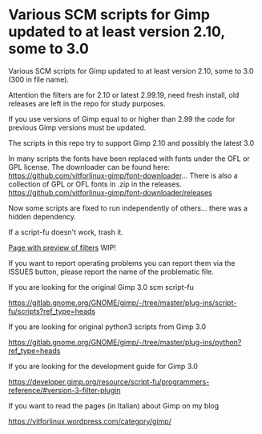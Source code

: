 # Various SCM scripts for Gimp updated to at least version 2.10, some to 3.0
Various SCM scripts for Gimp updated to at least version 2.10, some to 3.0 (300 in file name).

Attention the filters are for 2.10 or latest 2.99.19, need fresh install, old releases are left in the repo for study purposes.

If you use versions of Gimp equal to or higher than 2.99 the code for previous Gimp versions must be updated.

The scripts in this repo try to support Gimp 2.10 and possibly the latest 3.0

In many scripts the fonts have been replaced with fonts under the OFL or GPL license. The downloader can be found here:
https://github.com/vitforlinux-gimp/font-downloader... There is also a collection of GPL or OFL fonts in .zip in the releases.
https://github.com/vitforlinux-gimp/font-downloader/releases

Now some scripts are fixed to run independently of others... there was a hidden dependency.

If a script-fu doesn't work, trash it.

[Page with preview of filters](https://vitforlinux-gimp.github.io/) WIP!

If you want to report operating problems you can report them via the ISSUES button, please report the name of the problematic file.

If you are looking for the original Gimp 3.0 scm script-fu

https://gitlab.gnome.org/GNOME/gimp/-/tree/master/plug-ins/script-fu/scripts?ref_type=heads

If you are looking for original python3 scripts from Gimp 3.0

https://gitlab.gnome.org/GNOME/gimp/-/tree/master/plug-ins/python?ref_type=heads

If you are looking for the development guide for Gimp 3.0

https://developer.gimp.org/resource/script-fu/programmers-reference/#version-3-filter-plugin

If you want to read the pages (in Italian) about Gimp on my blog

https://vitforlinux.wordpress.com/category/gimp/
